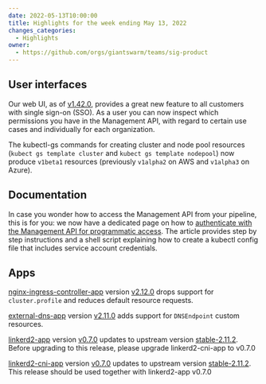 ```yaml
---
date: 2022-05-13T10:00:00
title: Highlights for the week ending May 13, 2022
changes_categories:
  - Highlights
owner:
  - https://github.com/orgs/giantswarm/teams/sig-product
---
```


## User interfaces

Our web UI, as of [v1.42.0](https://github.com/giantswarm/happa/releases/tag/v1.42.0), provides a great new feature to all customers with single sign-on (SSO). As a user you can now inspect which permissions you have in the Management API, with regard to certain use cases and individually for each organization.

The kubectl-gs commands for creating cluster and node pool resources (`kubect gs template cluster` and `kubect gs template nodepool`) now produce `v1beta1` resources (previously `v1alpha2` on AWS and `v1alpha3` on Azure).

## Documentation

In case you wonder how to access the Management API from your pipeline, this is for you: we now have a dedicated page on how to [authenticate with the Management API for programmatic access](https://docs.giantswarm.io/use-the-api/management-api/authentication/automation/). The article provides step by step instructions and a shell script explaining how to create a kubectl config file that includes service account credentials.

## Apps

[nginx-ingress-controller-app](https://github.com/giantswarm/nginx-ingress-controller-app) version [v2.12.0](https://github.com/giantswarm/nginx-ingress-controller-app/blob/master/CHANGELOG.md#2120---2022-05-13) drops support for `cluster.profile` and reduces default resource requests.

[external-dns-app](https://github.com/giantswarm/external-dns-app) version [v2.11.0](https://github.com/giantswarm/external-dns-app/blob/master/CHANGELOG.md#2110---2022-05-10) adds support for `DNSEndpoint` custom resources.

[linkerd2-app](https://github.com/giantswarm/linkerd2-app) version [v0.7.0](https://github.com/giantswarm/linkerd2-app/blob/master/CHANGELOG.md#070---2022-05-13) updates to upstream version [stable-2.11.2](https://github.com/linkerd/linkerd2/releases/tag/stable-2.11.2). Before upgrading to this release, please upgrade linkerd2-cni-app to v0.7.0

[linkerd2-cni-app](https://github.com/giantswarm/linkerd2-cni-app) version [v0.7.0](https://github.com/giantswarm/linkerd2-cni-app/blob/master/CHANGELOG.md#070---2022-05-12) updates to upstream version [stable-2.11.2](https://github.com/linkerd/linkerd2/releases/tag/stable-2.11.2). This release should be used together with linkerd2-app v0.7.0
